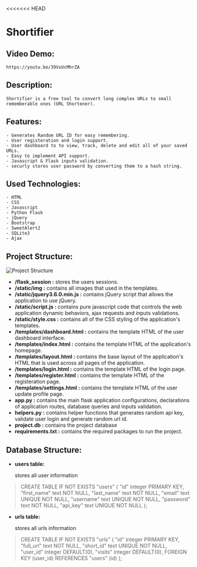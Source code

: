 <<<<<<< HEAD
# **Shortifier**

## Video Demo:  

    https://youtu.be/39VxUcMhrZA


## Description:

    Shortifier is a free tool to convert long complex URLs to small
    rememberable ones (URL Shortener).


## Features:

    - Generates Random URL ID for easy remembering.
    - User registeration and login support.
    - User dashboard to to view, track, delete and edit all of your saved URLs.
    - Easy to implement API support.
    - Javascript & Flask inputs validation.
    - securly stores user password by converting them to a hash string.


## Used Technologies:

    - HTML
    - CSS
    - Javascript
    - Python Flask
    - jQuery
    - Bootstrap
    - SweetAlert2
    - SQLite3
    - Ajax


## Project Structure:

![Project Structure](https://i.imgur.com/8nTZ8ZC.png)

- **/flask_session :** stores the users sessions.
- **/static/img :** contains all images that used in the templates.
- **/static/jquery3.6.0.min.js :** contains jQuery script that allows the application to use jQuery.
- **/static/script.js :** contains pure javascript code that controls the web application dynamic behaviors, ajax requests and inputs validations.
- **/static/style.css :** contains all of the CSS styling of the application's templates.
- **/templates/dashboard.html :** contains the template HTML of the user dashboard interface.
- **/templates/index.html :** contains the template HTML of the application's homepage.
- **/templates/layout.html :** contains the base layout of the application's HTML that is used across all pages of the application.
- **/templates/login.html :** contains the template HTML of the login page.
- **/templates/register.html :** contains the template HTML of the registeration page.
- **/templates/settings.html :** contains the template HTML of the user update profile page.
- **app.py :** contains the main flask application configurations, declarations of application routes, database queries and inputs validation.
- **helpers.py :** contains helper functions that generates random api key, validate user login and generate random url id.
- **project.db :** contains the project database
- **requirements.txt :** contains the required packages to run the project.


## Database Structure:

- **users table:**

    stores all user information

> CREATE TABLE IF NOT EXISTS "users" (
  "id" integer PRIMARY KEY,
  "first_name" text NOT NULL,
  "last_name" text NOT NULL,
  "email" text UNIQUE NOT NULL,
  "username" text UNIQUE NOT NULL,
  "password" text NOT NULL,
  "api_key" text UNIQUE NOT NULL
); 

- **urls table:**

    stores all urls information

> CREATE TABLE IF NOT EXISTS "urls" (
  "id" integer PRIMARY KEY,
  "full_url" text NOT NULL,
  "short_id" text UNIQUE NOT NULL,
  "user_id" integer DEFAULT(0),
  "visits" integer DEFAULT(0),
  FOREIGN KEY (user_id) REFERENCES "users" (id)
);